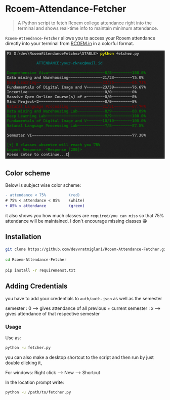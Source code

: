 # Rcoem-Attendance-Fetcher
> A Python script to fetch Rcoem college attendance right into the terminal and shows real-time info to maintain minimum attendance.

`Rcoem-Attendance-Fetcher` allows you to access your Rcoem attendance directly into your terminal from [RCOEM.in](rcoem.in) in a colorful format.

![Demo raf](./demoraf.png)

## Color scheme
Below is subject wise color scheme:
```diff
- attendance < 75%          (red)
# 75% < attendance < 85%    (white)
+ 85% < attendance          (green)
```

it also shows you how much classes are `required/you can miss` so that 75% attendance will be maintained. I don't encourage missing classes 😁

## Installation

```sh
git clone https://github.com/devvratmiglani/Rcoem-Attendance-Fetcher.git

cd Rcoem-Attendance-Fetcher

pip install -r requiremenst.txt
```

## Adding Credentials
you have to add your credentials to `auth/auth.json` as well as the semester

semester : 0 --> gives attendance of all previous + current
semester : x --> gives attendance of that respective semester

### Usage 
Use as:

```sh
python -u fetcher.py
```

you can also make a desktop shortcut to the script and then run by just double clicking it,

For windows:
Right click --> New --> Shortcut

In the location prompt write:
```sh
python -u /path/to/fetcher.py
``` 


